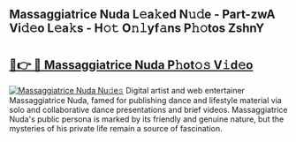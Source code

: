 ## Massaggiatrice Nuda L𝚎a𝚔ed N𝚞𝚍e - Part-zwA Vi𝚍𝚎o L𝚎a𝚔s - H𝚘𝚝 O𝚗𝚕yf𝚊ns P𝚑𝚘tos ZshnY

# <h2><a href="http://kfbppin.oniu.top/?m=Massaggiatrice+Nuda">🔗👉 🔴 Massaggiatrice Nuda P𝚑ot𝚘𝚜 V𝚒d𝚎o</a></h2>

[![Massaggiatrice Nuda Nu𝚍e𝚜](https://i.imgur.com/0qMVB7G.gif)](http://kfbppin.oniu.top/?m=Massaggiatrice+Nuda)
Digital artist and web entertainer Massaggiatrice Nuda, famed for publishing dance and lifestyle material via solo and collaborative dance presentations and brief videos. Massaggiatrice Nuda's public persona is marked by its friendly and genuine nature, but the mysteries of his private life remain a source of fascination.  
